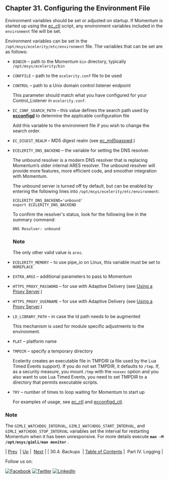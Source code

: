 ## Chapter 31. Configuring the Environment File

Environment variables should be set or adjusted on startup. If Momentum is started up using the [ec_ctl](executable.ec_ctl.php "ec_ctl") script, any environment variables included in the `environment` file will be set.

Environment variables can be set in the `/opt/msys/ecelerity/etc/environment` file. The variables that can be set are as follows:

*   `BINDIR` – path to the Momentum `bin` directory, typically `/opt/msys/ecelerity/bin`

*   `CONFFILE` – path to the `ecelerity.conf` file to be used

*   `CONTROL` – path to a Unix domain control listener endpoint

    This parameter should match what you have configured for your Control_Listener in `ecelerity.conf`.

*   `EC_CONF_SEARCH_PATH` – this value defines the search path used by [**ecconfigd**](conf.overview.php#conf.ecconfigd "15.1.3. Configuration Management (ecconfigd)") to determine the applicable configuration file

    Add this variable to the environment file if you wish to change the search order.

*   `EC_DIGEST_REALM` – MD5 digest realm (see [ec_md5passwd](executable.ec_md5passwd.php "ec_md5passwd").)

*   `ECELERITY_DNS_BACKEND` – the variable for setting the DNS resolver.

    The unbound resolver is a modern DNS resolver that is replacing Momentum’s older internal ARES resolver. The unbound resolver will provide more features, more efficient code, and smoother integration with Momentum.

    The unbound server is turned off by default, but can be enabled by entering the following lines into `/opt/msys/ecelerity/etc/environment`:

    ```
    ECELERITY_DNS_BACKEND='unbound' 
    export ECELERITY_DNS_BACKEND
    ```

    To confirm the resolver's status, look for the following line in the summary command:

    `DNS Resolver: unbound`
    ### Note

    The only other valid value is `ares`.

*   `ECELERITY_MEMORY` – to use pipe_io on Linux, this variable must be set to `NOREPLACE`

*   `EXTRA_ARGS` – additional parameters to pass to Momentum

*   `HTTPS_PROXY_PASSWORD` – for use with Adaptive Delivery (see [Using a Proxy Server](https://support.messagesystems.com/docs/web-ad/ad.adaptive.automated.proxy.php).)

*   `HTTPS_PROXY_USERNAME` – for use with Adaptive Delivery (see [Using a Proxy Server](https://support.messagesystems.com/docs/web-ad/ad.adaptive.automated.proxy.php).)

*   `LD_LIBRARY_PATH` – in case the ld path needs to be augmented

    This mechanism is used for module specific adjustments to the environment.

*   `PLAT` – platform name

*   `TMPDIR` – specify a temporary directory

    Ecelerity creates an executable file in TMPDIR (a file used by the Lua Timed Events support). If you do not set TMPDIR, it defaults to `/tmp`. If, as a security measure, you mount `/tmp` with the `noexec` option and you also want to use Lua Timed Events, you need to set TMPDIR to a directory that permits executable scripts.

*   `TRY` – number of times to loop waiting for Momentum to start up

    For examples of usage, see [ec_ctl](executable.ec_ctl.php "ec_ctl") and [ecconfigd_ctl](executable.ecconfigd_ctl.php "ecconfigd_ctl").

### Note

The `GIMLI_WATCHDOG_INTERVAL`, `GIMLI_WATCHDOG_START_INTERVAL`, and `GIMLI_WATCHDOG_STOP_INTERVAL` variables set the interval for restarting Momentum when it has been unresponsive. For more details execute **`man -M /opt/msys/gimli/man monitor`**                                .

| [Prev](operations.riak.backups.php)  | [Up](p.configuration.php) |  [Next](p.logs.php) |
| 30.4. Backups  | [Table of Contents](index.php) |  Part IV. Logging |

Follow us on:

[![Facebook](https://support.messagesystems.com/images/icon-facebook.png)](http://www.facebook.com/messagesystems) [![Twitter](https://support.messagesystems.com/images/icon-twitter.png)](http://twitter.com/#!/MessageSystems) [![LinkedIn](https://support.messagesystems.com/images/icon-linkedin.png)](http://www.linkedin.com/company/message-systems)